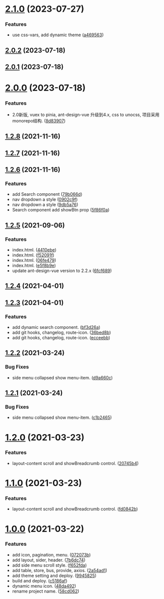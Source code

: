 # [2.1.0](https://github.com/xinlei3166/vite-vue-template/compare/v2.0.2...v2.1.0) (2023-07-27)


### Features

* use css-vars, add dynamic theme ([a469563](https://github.com/xinlei3166/vite-vue-template/commit/a469563d97d5def4a8e74c65de957fcecf33769f))



## [2.0.2](https://github.com/xinlei3166/vite-vue-template/compare/v2.0.1...v2.0.2) (2023-07-18)



## [2.0.1](https://github.com/xinlei3166/vite-vue-template/compare/v2.0.0...v2.0.1) (2023-07-18)



# [2.0.0](https://github.com/xinlei3166/vite-vue-template/compare/v1.2.8...v2.0.0) (2023-07-18)


### Features

* 2.0新版, vuex to pinia, ant-design-vue 升级到4.x, css to unocss, 项目采用monorepo结构. ([8d83907](https://github.com/xinlei3166/vite-vue-template/commit/8d83907142f5509b336e4090969e6f14dafca380))



## [1.2.8](https://github.com/xinlei3166/vite-vue-template/compare/v1.2.7...v1.2.8) (2021-11-16)



## [1.2.7](https://github.com/xinlei3166/vite-vue-template/compare/v1.2.6...v1.2.7) (2021-11-16)



## [1.2.6](https://github.com/xinlei3166/vite-vue-template/compare/v1.2.5...v1.2.6) (2021-11-16)


### Features

* add Search component ([79b066d](https://github.com/xinlei3166/vite-vue-template/commit/79b066d079fcb6d6c7d31b5e9cdb5915ead8458d))
* nav dropdown a style ([0902c9f](https://github.com/xinlei3166/vite-vue-template/commit/0902c9f942d141b653c21f4d41cdfdec48699aa8))
* nav dropdown a style ([9db5a76](https://github.com/xinlei3166/vite-vue-template/commit/9db5a76b5ae1ea121512a155267eb4f169ed545f))
* Search component add showBtn prop ([5f86f0a](https://github.com/xinlei3166/vite-vue-template/commit/5f86f0a2b1a99758253ef53f7458226fa62a1f57))



## [1.2.5](https://github.com/xinlei3166/vite-vue-template/compare/v1.2.4...v1.2.5) (2021-09-06)


### Features

* index.html. ([4410ebe](https://github.com/xinlei3166/vite-vue-template/commit/4410ebef5b71875345572a8a3282ef9c3186c070))
* index.html. ([f52091f](https://github.com/xinlei3166/vite-vue-template/commit/f52091f2c7840552474ab5c49530d4b6e52f6df0))
* index.html. ([06fe479](https://github.com/xinlei3166/vite-vue-template/commit/06fe4796fcf2043139ec926c8a7523cbfdc19249))
* index.html. ([e5f8b9e](https://github.com/xinlei3166/vite-vue-template/commit/e5f8b9e2206b1f9ab8337110d7852956c12a4c39))
* update ant-design-vue version to 2.2.x ([6fcf689](https://github.com/xinlei3166/vite-vue-template/commit/6fcf68938207ddb341fe5af07d1be74ac0303756))



## [1.2.4](https://github.com/xinlei3166/vite-vue-template/compare/v1.2.3...v1.2.4) (2021-04-01)



## [1.2.3](https://github.com/xinlei3166/vite-vue-template/compare/v1.2.2...v1.2.3) (2021-04-01)


### Features

* add dynamic search component. ([bf3d26a](https://github.com/xinlei3166/vite-vue-template/commit/bf3d26a6daeead7d26e50d8ce181c26c34722296))
* add git hooks, changelog, route-icon. ([36bed8b](https://github.com/xinlei3166/vite-vue-template/commit/36bed8bf2001ce98bcceb3df4e0f98d1090a2571))
* add git hooks, changelog, route-icon. ([ecceebb](https://github.com/xinlei3166/vite-vue-template/commit/ecceebba62106ee539eff8521943212d29823f7a))



## [1.2.2](https://github.com/xinlei3166/vite-vue-template/compare/v1.2.1...v1.2.2) (2021-03-24)


### Bug Fixes

* side menu collapsed show menu-item. ([d9a660c](https://github.com/xinlei3166/vite-vue-template/commit/d9a660cd627fcdfb0739fbdb05bf482ef08d50f0))



## [1.2.1](https://github.com/xinlei3166/vite-vue-template/compare/v1.2.0...v1.2.1) (2021-03-24)


### Bug Fixes

* side menu collapsed show menu-item. ([c1b2465](https://github.com/xinlei3166/vite-vue-template/commit/c1b2465bc3276f638fd904de15a08087790ad15b))



# [1.2.0](https://github.com/xinlei3166/vite-vue-template/compare/v1.1.0...v1.2.0) (2021-03-23)


### Features

* layout-content scroll and showBreadcrumb control. ([20745b4](https://github.com/xinlei3166/vite-vue-template/commit/20745b415355e389427e121a95b4f4045d69d6fb))



# [1.1.0](https://github.com/xinlei3166/vite-vue-template/compare/v1.0.0...v1.1.0) (2021-03-23)


### Features

* layout-content scroll and showBreadcrumb control. ([fd0842b](https://github.com/xinlei3166/vite-vue-template/commit/fd0842b76cc5089a833b4897163ddbd521c55320))



# [1.0.0](https://github.com/xinlei3166/vite-vue-template/compare/7b6dc743ebd198b618452bd46b93d7919017f8e9...v1.0.0) (2021-03-22)


### Features

* add icon, pagination, menu. ([072073b](https://github.com/xinlei3166/vite-vue-template/commit/072073b2f80155c8ec666c66deb4b375656080cd))
* add layout, sider, header. ([7b6dc74](https://github.com/xinlei3166/vite-vue-template/commit/7b6dc743ebd198b618452bd46b93d7919017f8e9))
* add side menu scroll style. ([f652fda](https://github.com/xinlei3166/vite-vue-template/commit/f652fda4d22a6fb92fcc76af2a38becfdb155bbe))
* add table, store, bus, provide, axios. ([2a54ad1](https://github.com/xinlei3166/vite-vue-template/commit/2a54ad1e7f78b305dd9b03b9894254e6d04e6b0b))
* add theme setting and deploy. ([9945825](https://github.com/xinlei3166/vite-vue-template/commit/9945825cf91c3d93a6b7d6878bfa50f4f4e563f7))
* build and deploy. ([c5186af](https://github.com/xinlei3166/vite-vue-template/commit/c5186afbc7be3587de2ea58f4aaf79380265426d))
* dynamic menu icon. ([48da492](https://github.com/xinlei3166/vite-vue-template/commit/48da4927045f7544e4866a9ae0208575dfb0cf72))
* rename project name. ([58cd062](https://github.com/xinlei3166/vite-vue-template/commit/58cd062cc8790dfdaab0507347345e0e61c05751))



